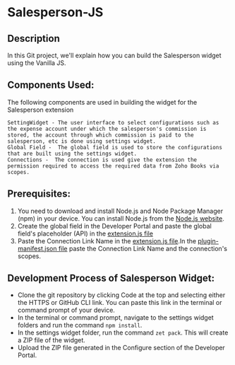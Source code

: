 # Salesperson-JS

## Description

<p>In this Git project, we'll explain how you can build the Salesperson widget using the Vanilla JS.</p>


## Components Used: 
<p>The following components are used in building the widget for the Salesperson extension</p>

    SettingWidget - The user interface to select configurations such as the expense account under which the salesperson's commission is stored, the account through which commission is paid to the salesperson, etc is done using settings widget.
    Global Field -  The global field is used to store the configurations that are built using the settings widget.
    Connections -  The connection is used give the extension the permission required to access the required data from Zoho Books via scopes. 


## Prerequisites:

1. You need to download and install Node.js and Node Package Manager (npm) in your device. You can install Node.js from the [Node.js website](https://nodejs.org/).
1. Create the global field in the Developer Portal and paste the global field's placeholder (API) in the [extension.js file](https://github.com/zoho/zohofinance-SalespersonWidget-JS/blob/d260b846fc9ab80d8540fd9c119fe7edc411b16d/Salesperson-settingWidget/app/js/extension.js#L65)
2. Paste the Connection Link Name in the [extension.js file](https://github.com/zoho/zohofinance-SalespersonWidget-JS/blob/d260b846fc9ab80d8540fd9c119fe7edc411b16d/Salesperson-settingWidget/app/js/extension.js#L64).In the [plugin-manifest.json file](https://github.com/zoho/zohofinance-SalespersonWidget-JS/blob/d260b846fc9ab80d8540fd9c119fe7edc411b16d/Salesperson-settingWidget/plugin-manifest.json#L21) paste the Connection Link Name and the connection's scopes.

              
## Development Process of Salesperson Widget:
* Clone the git repository by clicking Code at the top and selecting either the HTTPS or GitHub CLI link. You can paste this link in the terminal or command prompt of your device.
* In the terminal or command prompt, navigate to the settings widget folders and run the command `npm install`.
* In the settings widget folder, run the command `zet pack`. This will create a ZIP file of the widget.
* Upload the ZIP file generated in the Configure section of the Developer Portal.
  
